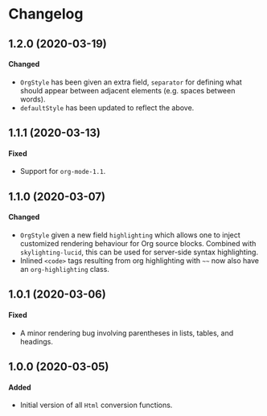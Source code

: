# Changelog

## 1.2.0 (2020-03-19)

#### Changed

- `OrgStyle` has been given an extra field, `separator` for defining what should
  appear between adjacent elements (e.g. spaces between words).
- `defaultStyle` has been updated to reflect the above.

## 1.1.1 (2020-03-13)

#### Fixed

- Support for `org-mode-1.1`.

## 1.1.0 (2020-03-07)

#### Changed

- `OrgStyle` given a new field `highlighting` which allows one to inject
  customized rendering behaviour for Org source blocks. Combined with
  `skylighting-lucid`, this can be used for server-side syntax highlighting.
- Inlined `<code>` tags resulting from org highlighting with `~~` now also have
  an `org-highlighting` class.

## 1.0.1 (2020-03-06)

#### Fixed

- A minor rendering bug involving parentheses in lists, tables, and headings.

## 1.0.0 (2020-03-05)

#### Added

- Initial version of all `Html` conversion functions.
